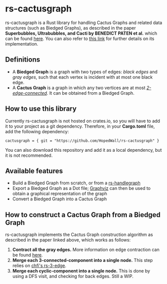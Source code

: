 # rs-cactusgraph
rs-cactusgraph is a Rust library for handling Cactus Graphs and related data structures (such as Biedged Graphs), as described in the paper **Superbubbles, Ultrabubbles, and Cacti by BENEDICT PATEN et al.** which can be found [here](https://www.ncbi.nlm.nih.gov/pmc/articles/PMC6067107/). You can also refer to [this link](https://gsocgraph.blogspot.com/) for further details on its implementation.

## Definitions
- A **Biedged Graph** is a graph with two types of edges: *black edges* and *gray edges*, such that each vertex is incident with at most one black edge.
- A **Cactus Graph** is a graph in which any two vertices are at most [*2-edge-connected*](https://en.wikipedia.org/wiki/K-edge-connected_graph). It can be obtained from a Biedged Graph.

## How to use this library
Currently rs-cactusgraph is not hosted on crates.io, so you will have to add it to your project as a git dependency. Therefore, in your **Cargo.toml** file, add the following dependency:

```
cactusgraph = { git = "https://github.com/HopedWall/rs-cactusgraph" }
```

You can also download this repository and add it as a local dependency, but it is not recommended.

## Available features
- Build a Biedged Graph from scratch, or from a [rs-handlegraph](https://github.com/chfi/rs-handlegraph)
- Export a Biedged Graph as a Dot file; [Graphviz](https://graphviz.org/) can then be used to obtain a graphical representation of the graph
- Convert a Biedged Graph into a Cactus Graph

## How to construct a Cactus Graph from a Biedged Graph
rs-cactusgraph implements the Cactus Graph construction algorithm as described in the paper linked above, which works as follows:
1. **Contract all the gray edges.** More information on edge contraction can be found [here](https://en.wikipedia.org/wiki/Edge_contraction).
2. **Merge each 3-connected-component into a single node.** This step relies on [chfi's rs-3-edge](https://github.com/chfi/rs-3-edge).
3. **Merge each cyclic-component into a single node.** This is done by using a DFS visit, and checking for back edges. Still a WIP.
